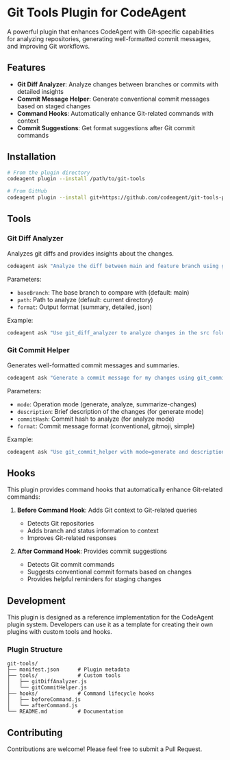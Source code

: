 # Git Tools Plugin for CodeAgent

A powerful plugin that enhances CodeAgent with Git-specific capabilities for analyzing repositories, generating well-formatted commit messages, and improving Git workflows.

## Features

- **Git Diff Analyzer**: Analyze changes between branches or commits with detailed insights
- **Commit Message Helper**: Generate conventional commit messages based on staged changes
- **Command Hooks**: Automatically enhance Git-related commands with context
- **Commit Suggestions**: Get format suggestions after Git commit commands

## Installation

```bash
# From the plugin directory
codeagent plugin --install /path/to/git-tools

# From GitHub
codeagent plugin --install git+https://github.com/codeagent/git-tools-plugin.git
```

## Tools

### Git Diff Analyzer

Analyzes git diffs and provides insights about the changes.

```bash
codeagent ask "Analyze the diff between main and feature branch using git_diff_analyzer"
```

Parameters:
- `baseBranch`: The base branch to compare with (default: main)
- `path`: Path to analyze (default: current directory)
- `format`: Output format (summary, detailed, json)

Example:
```bash
codeagent ask "Use git_diff_analyzer to analyze changes in the src folder with format=detailed"
```

### Git Commit Helper

Generates well-formatted commit messages and summaries.

```bash
codeagent ask "Generate a commit message for my changes using git_commit_helper"
```

Parameters:
- `mode`: Operation mode (generate, analyze, summarize-changes)
- `description`: Brief description of the changes (for generate mode)
- `commitHash`: Commit hash to analyze (for analyze mode)
- `format`: Commit message format (conventional, gitmoji, simple)

Example:
```bash
codeagent ask "Use git_commit_helper with mode=generate and description='Add user authentication' and format=gitmoji"
```

## Hooks

This plugin provides command hooks that automatically enhance Git-related commands:

1. **Before Command Hook**: Adds Git context to Git-related queries
   - Detects Git repositories
   - Adds branch and status information to context
   - Improves Git-related responses

2. **After Command Hook**: Provides commit suggestions
   - Detects Git commit commands
   - Suggests conventional commit formats based on changes
   - Provides helpful reminders for staging changes

## Development

This plugin is designed as a reference implementation for the CodeAgent plugin system. Developers can use it as a template for creating their own plugins with custom tools and hooks.

### Plugin Structure

```
git-tools/
├── manifest.json      # Plugin metadata
├── tools/             # Custom tools
│   ├── gitDiffAnalyzer.js
│   └── gitCommitHelper.js
├── hooks/             # Command lifecycle hooks
│   ├── beforeCommand.js
│   └── afterCommand.js
└── README.md          # Documentation
```

## Contributing

Contributions are welcome! Please feel free to submit a Pull Request.